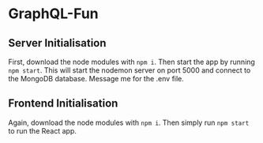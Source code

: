 # GraphQL-Fun

## Server Initialisation
First, download the node modules with `npm i`. Then start the app by running `npm start`. This will start the nodemon server on port 5000 and connect to the MongoDB database. Message me for the .env file.

## Frontend Initialisation
Again, download the node modules with `npm i`. Then simply run `npm start` to run the React app.
